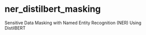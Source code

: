# ner_distilbert_masking
Sensitive Data Masking with Named Entity Recognition (NER) Using DistilBERT
